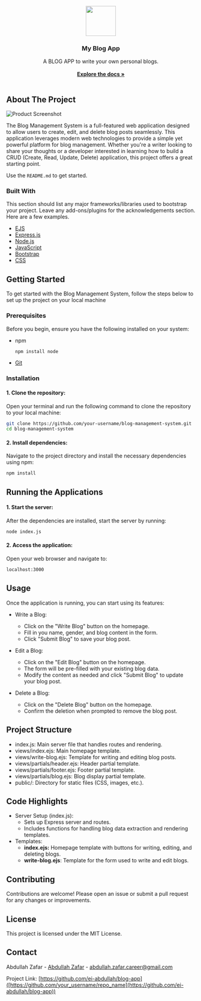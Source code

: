 <br/>
<div align="center">
<a href="https://github.com/ei-abdullah">
<img src="https://avatars.githubusercontent.com/u/122219426?v=4 alt="Logo" width="80" height="80">
</a>
<h3 align="center">My Blog App</h3>
<p align="center">
A BLOG APP to write your own personal blogs.
<br/>
<br/>
<a href="https://github.com/ei-abdullah/blog-app"><strong>Explore the docs »</strong></a>
<br/>
<br/>
</p>
</div>

## About The Project

![Product Screenshot](https://images.pexels.com/photos/262508/pexels-photo-262508.jpeg?auto=compress&cs=tinysrgb&w=1260&h=750&dpr=1)

The Blog Management System is a full-featured web application designed to allow users to create, edit, and delete blog posts seamlessly. This application leverages modern web technologies to provide a simple yet powerful platform for blog management. Whether you're a writer looking to share your thoughts or a developer interested in learning how to build a CRUD (Create, Read, Update, Delete) application, this project offers a great starting point.

Use the `README.md` to get started.

### Built With

This section should list any major frameworks/libraries used to bootstrap your project. Leave any add-ons/plugins for the acknowledgements section. Here are a few examples.

- [EJS](https://ejs.co/)
- [Express.js](https://expressjs.com/)
- [Node.js](https://nodejs.org/en)
- [JavaScript](https://developer.mozilla.org/en-US/docs/Web/JavaScript)
- [Bootstrap](https://getbootstrap.com)
- [CSS](https://developer.mozilla.org/en-US/docs/Learn/CSS)

## Getting Started

To get started with the Blog Management System, follow the steps below to set up the project on your local machine

### Prerequisites

Before you begin, ensure you have the following installed on your system:

- npm
  ```sh
  npm install node
  ```
- [Git](https://git-scm.com/)

### Installation

#### 1. Clone the repository:

Open your terminal and run the following command to clone the repository to your local machine:

```sh
git clone https://github.com/your-username/blog-management-system.git
cd blog-management-system
```

#### 2. Install dependencies:

Navigate to the project directory and install the necessary dependencies using npm:

```sh
npm install
```

## Running the Applications

#### 1. Start the server:

After the dependencies are installed, start the server by running:

```sh
node index.js
```

#### 2. Access the application:

Open your web browser and navigate to:

```sh
localhost:3000
```

## Usage

Once the application is running, you can start using its features:

- Write a Blog:

  - Click on the "Write Blog" button on the homepage.
  - Fill in you name, gender, and blog content in the form.
  - Click "Submit Blog" to save your blog post.

- Edit a Blog:

  - Click on the "Edit Blog" button on the homepage.
  - The form will be pre-filled with your existing blog data.
  - Modify the content as needed and click "Submit Blog" to update your blog post.

- Delete a Blog:
  - Click on the "Delete Blog" button on the homepage.
  - Confirm the deletion when prompted to remove the blog post.

## Project Structure

- index.js: Main server file that handles routes and rendering.
- views/index.ejs: Main homepage template.
- views/write-blog.ejs: Template for writing and editing blog posts.
- views/partials/header.ejs: Header partial template.
- views/partials/footer.ejs: Footer partial template.
- views/partials/blog.ejs: Blog display partial template.
- public/: Directory for static files (CSS, images, etc.).

## Code Highlights

- Server Setup (index.js):
  - Sets up Express server and routes.
  - Includes functions for handling blog data extraction and rendering templates.
- Templates:
  - <strong>index.ejs:</strong> Homepage template with buttons for writing, editing, and deleting blogs.
  - <strong>write-blog.ejs</strong>: Template for the form used to write and edit blogs.

## Contributing

Contributions are welcome! Please open an issue or submit a pull request for any changes or improvements.

## License

This project is licensed under the MIT License.

## Contact

Abdullah Zafar - [Abdullah Zafar](https://www.linkedin.com/in/eiabdullah/) - abdullah.zafar.career@gmail.com

Project Link: [https://github.com/ei-abdullah/blog-app]([https://github.com/your_username/repo_name](https://github.com/ei-abdullah/blog-app))
